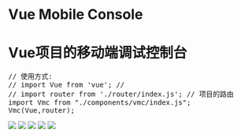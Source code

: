 <h1>Vue Mobile Console</h1>
<h1>Vue项目的移动端调试控制台</h1>


<pre>
// 使用方式: 
// import Vue from 'vue'; //  
// import router from './router/index.js'; // 项目的路由 
import Vmc from "./components/vmc/index.js";
Vmc(Vue,router); 
</pre>

<img src="./doc/console.png" > 
<img src="./doc/element.png" > 
<img src="./doc/network.png" > 
<img src="./doc/routes.png" > 
<img src="./doc/storage.png" > 





 



















